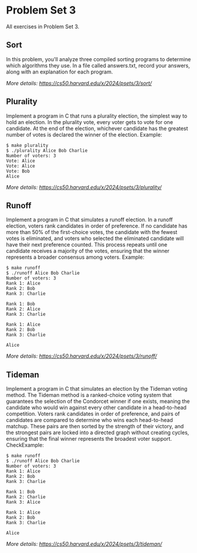 # Problem Set 3
All exercises in Problem Set 3.

## Sort
In this problem, you'll analyze three compiled sorting programs to determine which algorithms they use. In a file called answers.txt, record your answers, along with an explanation for each program.

*More details: https://cs50.harvard.edu/x/2024/psets/3/sort/*

## Plurality
Implement a program in C that runs a plurality election, the simplest way to hold an election. In the plurality vote, every voter gets to vote for one candidate. At the end of the election, whichever candidate has the greatest number of votes is declared the winner of the election. Example:

```
$ make plurality
$ ./plurality Alice Bob Charlie
Number of voters: 3
Vote: Alice
Vote: Alice
Vote: Bob
Alice
```

*More details: https://cs50.harvard.edu/x/2024/psets/3/plurality/*

## Runoff
Implement a program in C that simulates a runoff election. In a runoff election, voters rank candidates in order of preference. If no candidate has more than 50% of the first-choice votes, the candidate with the fewest votes is eliminated, and voters who selected the eliminated candidate will have their next preference counted. This process repeats until one candidate receives a majority of the votes, ensuring that the winner represents a broader consensus among voters. Example:

```
$ make runoff
$ ./runoff Alice Bob Charlie
Number of voters: 3
Rank 1: Alice
Rank 2: Bob
Rank 3: Charlie

Rank 1: Bob
Rank 2: Alice
Rank 3: Charlie

Rank 1: Alice
Rank 2: Bob
Rank 3: Charlie

Alice
```

*More details: https://cs50.harvard.edu/x/2024/psets/3/runoff/*

## Tideman
Implement a program in C that simulates an election by the Tideman voting method. The Tideman method is a ranked-choice voting system that guarantees the selection of the Condorcet winner if one exists, meaning the candidate who would win against every other candidate in a head-to-head competition. Voters rank candidates in order of preference, and pairs of candidates are compared to determine who wins each head-to-head matchup. These pairs are then sorted by the strength of their victory, and the strongest pairs are locked into a directed graph without creating cycles, ensuring that the final winner represents the broadest voter support. CheckExample:

```
$ make runoff
$ ./runoff Alice Bob Charlie
Number of voters: 3
Rank 1: Alice
Rank 2: Bob
Rank 3: Charlie

Rank 1: Bob
Rank 2: Charlie
Rank 3: Alice

Rank 1: Alice
Rank 2: Bob
Rank 3: Charlie

Alice
```

*More details: https://cs50.harvard.edu/x/2024/psets/3/tideman/*